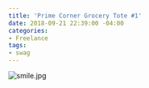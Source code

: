 ```yaml
---
title: 'Prime Corner Grocery Tote #1'
date: 2018-09-21 22:39:00 -04:00
categories:
- Freelance
tags:
- swag
---
```


![smile.jpg](/uploads/smile.jpg)